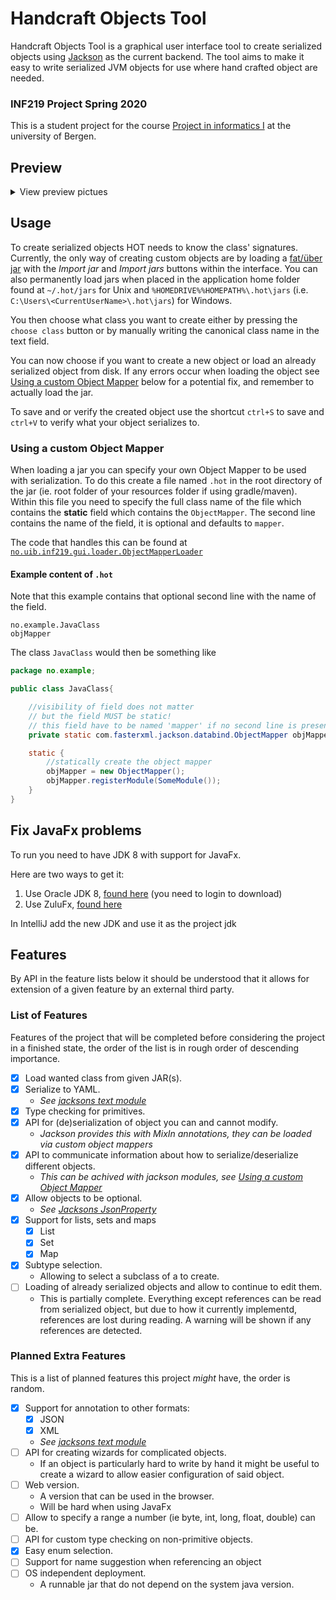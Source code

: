 # Handcraft Objects Tool

Handcraft Objects Tool is a graphical user interface tool to create serialized objects using [Jackson](https://github.com/FasterXML/jackson) as the current backend. The tool aims to make it easy to write serialized JVM objects for use where hand crafted object are needed.

### INF219 Project Spring 2020

This is a student project for the course [Project in informatics I](https://www.uib.no/en/course/INF219) at the university of Bergen.

## Preview

<details> <summary>View preview pictues</summary>
![Choose a class to edit](preview/HOT-selClass2.png)
![Abstract type with a reference to the root object](preview/HOT-EditResponse-AbstractType.png)
</details>

## Usage

To create serialized objects HOT needs to know the class' signatures. Currently, the only way of creating custom objects are by loading a [fat/über jar](https://stackoverflow.com/a/29925421) with the _Import jar_ and _Import jars_ buttons within the interface. You can also permanently load jars when placed in the application home folder found at `~/.hot/jars` for Unix and `%HOMEDRIVE%%HOMEPATH%\.hot\jars` (i.e. `C:\Users\<CurrentUserName>\.hot\jars`) for Windows.

You then choose what class you want to create either by pressing the `choose class` button or by manually writing the canonical class name in the text field.

You can now choose if you want to create a new object or load an already serialized object from disk. If any errors occur when loading the object see [Using a custom Object Mapper](#using-a-custom-object-mapper) below for a potential fix, and remember to actually load the jar.

To save and or verify the created object use the shortcut `ctrl+S` to save and `ctrl+V` to verify what your object serializes to.

### Using a custom Object Mapper

When loading a jar you can specify your own Object Mapper to be used with serialization. To do this create a file named `.hot` in the root directory of the jar (ie. root folder of your resources folder if using gradle/maven). Within this file you need to specify the full class name of the file which contains the __static__ field which contains the `ObjectMapper`. The second line contains the name of the field, it is optional and defaults to `mapper`.

The code that handles this can be found at [`no.uib.inf219.gui.loader.ObjectMapperLoader`](https://github.com/kh498/HandcraftObjectsTool/blob/master/gui/src/main/kotlin/no/uib/inf219/gui/loader/ObjectMapperLoader.kt)

#### Example content of `.hot`

Note that this example contains that optional second line with the name of the field.

```text
no.example.JavaClass
objMapper
```

The class `JavaClass` would then be something like

```java
package no.example;

public class JavaClass{

    //visibility of field does not matter
    // but the field MUST be static!
    // this field have to be named 'mapper' if no second line is present in '.hot'
    private static com.fasterxml.jackson.databind.ObjectMapper objMapper;

    static {
        //statically create the object mapper
        objMapper = new ObjectMapper();
        objMapper.registerModule(SomeModule());
    }
}
```

## Fix JavaFx problems

To run you need to have JDK 8 with support for JavaFx.

Here are two ways to get it:

1. Use Oracle JDK 8, [found here](https://www.oracle.com/technetwork/java/javase/downloads/jdk8-downloads-2133151.html) (you need to login to download)
2. Use ZuluFx, [found here](https://www.azul.com/downloads/zulu-community/)

In IntelliJ add the new JDK and use it as the project jdk

## Features

By API in the feature lists below it should be understood that it allows for extension of a given feature by an external third party.

### List of Features

Features of the project that will be completed before considering the project in a finished state, the order of the list is in rough order of descending importance.

* [x] Load wanted class from given JAR(s).
* [x] Serialize to YAML.
  * _See [jacksons text module](https://github.com/FasterXML/jackson-dataformats-text)_
* [x] Type checking for primitives.
* [x] API for (de)serialization of object you can and cannot modify.
  * _Jackson provides this with MixIn annotations, they can be loaded via custom object mappers_
* [x] API to communicate information about how to serialize/deserialize different objects.
  * _This can be achived with jackson modules, see [Using a custom Object Mapper](#using-a-custom-object-mapper)_
* [x] Allow objects to be optional.
  * _See [Jacksons JsonProperty](https://github.com/FasterXML/jackson-annotations/blob/c0d00657a17727f3aed50c0b2deb9afa2e89f6f4/src/main/java/com/fasterxml/jackson/annotation/JsonProperty.java#L60-L78)_
* [x] Support for lists, sets and maps
  * [x] List
  * [x] Set
  * [x] Map
* [x] Subtype selection.
  * Allowing to select a subclass of a to create.
* [ ] Loading of already serialized objects and allow to continue to edit them.
  * This is partially complete. Everything except references can be read from serialized object, but due to how it currently implementd, references are lost during reading. A warning will be shown if any references are detected.

### Planned Extra Features

This is a list of planned features this project _might_ have, the order is random.

* [x] Support for annotation to other formats:
  * [x] JSON
  * [x] XML
  * _See [jacksons text module](https://github.com/FasterXML/jackson-dataformats-text)_
* [ ] API for creating wizards for complicated objects.
  * If an object is particularly hard to write by hand it might be useful to create a wizard to allow easier configuration of said object.
* [ ] Web version.
  * A version that can be used in the browser.
  * Will be hard when using JavaFx
* [ ] Allow to specify a range a number (ie byte, int, long, float, double) can be.
* [ ] API for custom type checking on non-primitive objects.
* [x] Easy enum selection.
* [ ] Support for name suggestion when referencing an object
* [ ] OS independent deployment.
  * A runnable jar that do not depend on the system java version.